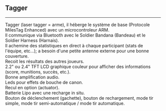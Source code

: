 ## Tagger ##
----------
Tagger (laser tagger = arme), il héberge le système de base (Protocole MilesTag Enhanced) avec un microcontroleur ARM.  
Il communique via Bluetooth avec le Soldier Bandana (Bandeau) et le  Soldier Harness (Harnais).  
Il achemine des statistiques en direct à chaque participant (stats de l'équipe, etc...); a besoin d'une petite antenne externe pour une bonne couverture.  
Recoit les résultats des autres joueurs.  
2.2" ou 2.4" TFT LCD graphique couleur pour afficher des informations (score, munitions, succès, etc.).  
Bonne amplification audio.  
Leds pour effets de bouche de canon.  
Recul en option (actuator).  
Batterie Lipo avec une recharge in situ.  
Bouton de déclenchement (gachette), bouton de rechargement, mode tir simple, mode tir semi-automatique / mode tir automatique.  
